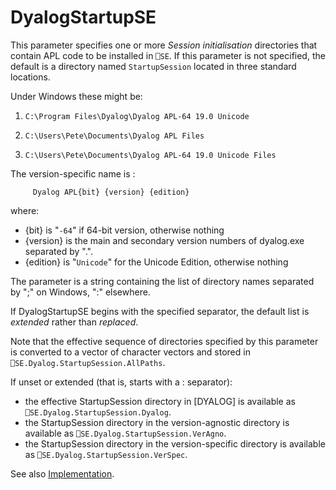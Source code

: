 <h1 class="heading"><span class="name">DyalogStartupSE</span></h1>

This parameter specifies one or more *Session initialisation* directories that contain APL code to be installed in `⎕SE`.  If this parameter is not specified, the default is a directory named `StartupSession` located in three standard locations.

Under Windows these might be:

1. `C:\Program Files\Dyalog\Dyalog APL-64 19.0 Unicode`

2. `C:\Users\Pete\Documents\Dyalog APL Files`

3. `C:\Users\Pete\Documents\Dyalog APL-64 19.0 Unicode Files`

The version-specific name is :
```apl
     Dyalog APL{bit} {version} {edition}
```

where:

- {bit} is "`-64`" if 64-bit version, otherwise nothing
- {version} is the main and secondary version numbers of dyalog.exe separated by ".".
- {edition} is "`Unicode`" for the Unicode Edition, otherwise nothing

The parameter is a string containing the list of directory names separated by ";" on Windows, ":" elsewhere.

If DyalogStartupSE begins with the specified separator, the default list is *extended* rather than *replaced*.

Note that the effective sequence of directories specified by this parameter is converted to a vector of character vectors and stored in  `⎕SE.Dyalog.StartupSession.AllPaths`.

If unset or extended (that is, starts with a : separator):

- the effective StartupSession directory in [DYALOG] is available as `⎕SE.Dyalog.StartupSession.Dyalog`.
- the StartupSession directory in the version-agnostic directory is available as `⎕SE.Dyalog.StartupSession.VerAgno`.
- the StartupSession directory in the version-specific directory is available as `⎕SE.Dyalog.StartupSession.VerSpec`.

See also [Implementation](https://help.dyalog.com/19.0/index.htm#UserGuide/The%20APL%20Environment/Session%20Initialisation.htm).
